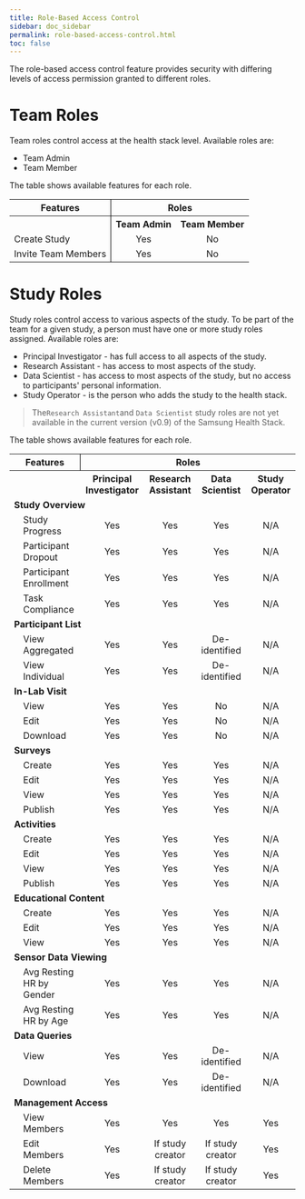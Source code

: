 ```yaml
---
title: Role-Based Access Control
sidebar: doc_sidebar
permalink: role-based-access-control.html
toc: false
---
```


The role-based access control feature provides security with differing levels of access permission granted to different roles.

# Team Roles

Team roles control access at the health stack level. Available roles are:

- Team Admin
- Team Member

The table shows available features for each role.

<table>
  <tr>
    <th style="text-align: center; border-right: 1px solid black;">Features</th>
    <th colspan="2" style="text-align: center;">Roles</th>
  </tr>
   <tr>
    <th style="text-align: center; border-right: 1px solid black;"></th>
    <th style="text-align: center;">Team Admin</th>
    <th style="text-align: center;">Team Member</th>
  </tr>
  <tr>
    <td style="border-right: 1px solid black;">Create Study</td>
    <td style="text-align: center;">Yes</td>
    <td style="text-align: center;">No</td>
  </tr>
  <tr>
    <td style="border-right: 1px solid black;">Invite Team Members</td>
    <td style="text-align: center;">Yes</td>
    <td style="text-align: center;">No</td>
  </tr>
</table>


# Study Roles

Study roles control access to various aspects of the study. To be part of the team for a given study, a person must have one or more study roles assigned. Available roles are:

- Principal Investigator - has full access to all aspects of the study.
- Research Assistant - has access to most aspects of the study.
- Data Scientist - has access to most aspects of the study, but no access to participants' personal information.
- Study Operator - is the person who adds the study to the health stack.

> The`Research Assistant`and `Data Scientist` study roles are not yet available in the current version (v0.9) of the Samsung Health Stack.

The table shows available features for each role.

<table>
  <tr>
    <th colspan="2" style="text-align: center; border-right: 1px solid black;">Features</th>
    <th colspan="4" style="text-align: center;">Roles</th>
  </tr>
  <tr>
    <th colspan="2" style="text-align: center;"></th>
    <th style="text-align: center;">Principal Investigator</th>
    <th style="text-align: center;">Research Assistant</th>
    <th style="text-align: center;">Data Scientist</th>
    <th style="text-align: center;">Study Operator</th>
  </tr>
  <tr>
    <td colspan="6"><b>Study Overview</b></td>
  </tr>
  <tr>
    <td></td>
    <td>Study Progress</td>
    <td style="text-align: center;">Yes</td>
    <td style="text-align: center;">Yes</td>
    <td style="text-align: center;">Yes</td>
    <td style="text-align: center;">N/A</td>
  </tr>
  <tr>
    <td></td>
    <td>Participant Dropout</td>
    <td style="text-align: center;">Yes</td>
    <td style="text-align: center;">Yes</td>
    <td style="text-align: center;">Yes</td>
    <td style="text-align: center;">N/A</td>
  </tr>
  <tr>
    <td></td>
    <td>Participant Enrollment</td>
    <td style="text-align: center;">Yes</td>
    <td style="text-align: center;">Yes</td>
    <td style="text-align: center;">Yes</td>
    <td style="text-align: center;">N/A</td>
  </tr>
  <tr>
    <td></td>
    <td>Task Compliance</td>
    <td style="text-align: center;">Yes</td>
    <td style="text-align: center;">Yes</td>
    <td style="text-align: center;">Yes</td>
    <td style="text-align: center;">N/A</td>
  </tr>
  <tr>
    <td colspan="6"><b>Participant List</b></td>
  </tr>
  <tr>
    <td></td>
    <td>View Aggregated</td>
    <td style="text-align: center;">Yes</td>
    <td style="text-align: center;">Yes</td>
    <td style="text-align: center;">De-identified</td>
    <td style="text-align: center;">N/A</td>
  </tr>
  <tr>
    <td></td>
    <td>View Individual</td>
    <td style="text-align: center;">Yes</td>
    <td style="text-align: center;">Yes</td>
    <td style="text-align: center;">De-identified</td>
    <td style="text-align: center;">N/A</td>
  </tr>
  <tr>
    <td colspan="6"><b>In-Lab Visit</b></td>
  </tr>
  <tr>
    <td></td>
    <td>View</td>
    <td style="text-align: center;">Yes</td>
    <td style="text-align: center;">Yes</td>
    <td style="text-align: center;">No</td>
    <td style="text-align: center;">N/A</td>
  </tr>
  <tr>
    <td></td>
    <td>Edit</td>
    <td style="text-align: center;">Yes</td>
    <td style="text-align: center;">Yes</td>
    <td style="text-align: center;">No</td>
    <td style="text-align: center;">N/A</td>
  </tr>
  <tr>
    <td></td>
    <td>Download</td>
    <td style="text-align: center;">Yes</td>
    <td style="text-align: center;">Yes</td>
    <td style="text-align: center;">No</td>
    <td style="text-align: center;">N/A</td>
  </tr>
  <tr>
    <td colspan="6"><b>Surveys</b></td>
  </tr>
  <tr>
    <td></td>
    <td>Create</td>
    <td style="text-align: center;">Yes</td>
    <td style="text-align: center;">Yes</td>
    <td style="text-align: center;">Yes</td>
    <td style="text-align: center;">N/A</td>
  </tr>
  <tr>
    <td></td>
    <td>Edit</td>
    <td style="text-align: center;">Yes</td>
    <td style="text-align: center;">Yes</td>
    <td style="text-align: center;">Yes</td>
    <td style="text-align: center;">N/A</td>
  </tr>
  <tr>
    <td></td>
    <td>View</td>
    <td style="text-align: center;">Yes</td>
    <td style="text-align: center;">Yes</td>
    <td style="text-align: center;">Yes</td>
    <td style="text-align: center;">N/A</td>
  </tr>
  <tr>
    <td></td>
    <td>Publish</td>
    <td style="text-align: center;">Yes</td>
    <td style="text-align: center;">Yes</td>
    <td style="text-align: center;">Yes</td>
    <td style="text-align: center;">N/A</td>
  </tr>
  <tr>
    <td colspan="6"><b>Activities</b></td>
  </tr>
  <tr>
    <td></td>
    <td>Create</td>
    <td style="text-align: center;">Yes</td>
    <td style="text-align: center;">Yes</td>
    <td style="text-align: center;">Yes</td>
    <td style="text-align: center;">N/A</td>
  </tr>
  <tr>
    <td></td>
    <td>Edit</td>
    <td style="text-align: center;">Yes</td>
    <td style="text-align: center;">Yes</td>
    <td style="text-align: center;">Yes</td>
    <td style="text-align: center;">N/A</td>
  </tr>
  <tr>
    <td></td>
    <td>View</td>
    <td style="text-align: center;">Yes</td>
    <td style="text-align: center;">Yes</td>
    <td style="text-align: center;">Yes</td>
    <td style="text-align: center;">N/A</td>
  </tr>
  <tr>
    <td></td>
    <td>Publish</td>
    <td style="text-align: center;">Yes</td>
    <td style="text-align: center;">Yes</td>
    <td style="text-align: center;">Yes</td>
    <td style="text-align: center;">N/A</td>
  </tr>
  <tr>
    <td colspan="6"><b>Educational Content</b></td>
  </tr>
  <tr>
    <td></td>
    <td>Create</td>
    <td style="text-align: center;">Yes</td>
    <td style="text-align: center;">Yes</td>
    <td style="text-align: center;">Yes</td>
    <td style="text-align: center;">N/A</td>
  </tr>
  <tr>
    <td></td>
    <td>Edit</td>
    <td style="text-align: center;">Yes</td>
    <td style="text-align: center;">Yes</td>
    <td style="text-align: center;">Yes</td>
    <td style="text-align: center;">N/A</td>
  </tr>
  <tr>
    <td></td>
    <td>View</td>
    <td style="text-align: center;">Yes</td>
    <td style="text-align: center;">Yes</td>
    <td style="text-align: center;">Yes</td>
    <td style="text-align: center;">N/A</td>
  </tr>
  <tr>
    <td colspan="6"><b>Sensor Data Viewing</b></td>
  </tr>
  <tr>
    <td></td>
    <td>Avg Resting HR by Gender</td>
    <td style="text-align: center;">Yes</td>
    <td style="text-align: center;">Yes</td>
    <td style="text-align: center;">Yes</td>
    <td style="text-align: center;">N/A</td>
  </tr>
  <tr>
    <td></td>
    <td>Avg Resting HR by Age</td>
    <td style="text-align: center;">Yes</td>
    <td style="text-align: center;">Yes</td>
    <td style="text-align: center;">Yes</td>
    <td style="text-align: center;">N/A</td>
  </tr>
  <tr>
    <td colspan="6"><b>Data Queries</b></td>
  </tr>
  <tr>
    <td></td>
    <td>View</td>
    <td style="text-align: center;">Yes</td>
    <td style="text-align: center;">Yes</td>
    <td style="text-align: center;">De-identified</td>
    <td style="text-align: center;">N/A</td>
  </tr>
  <tr>
    <td></td>
    <td>Download</td>
    <td style="text-align: center;">Yes</td>
    <td style="text-align: center;">Yes</td>
    <td style="text-align: center;">De-identified</td>
    <td style="text-align: center;">N/A</td>
  </tr>
  <tr>
    <td colspan="6"><b>Management Access</b></td>
  </tr>
  <tr>
    <td></td>
    <td>View Members</td>
    <td style="text-align: center;">Yes</td>
    <td style="text-align: center;">Yes</td>
    <td style="text-align: center;">Yes</td>
    <td style="text-align: center;">Yes</td>
  </tr>
  <tr>
    <td></td>
    <td>Edit Members</td>
    <td style="text-align: center;">Yes</td>
    <td style="text-align: center;">If study creator</td>
    <td style="text-align: center;">If study creator</td>
    <td style="text-align: center;">Yes</td>
  </tr>
  <tr>
    <td></td>
    <td>Delete Members</td>
    <td style="text-align: center;">Yes</td>
    <td style="text-align: center;">If study creator</td>
    <td style="text-align: center;">If study creator</td>
    <td style="text-align: center;">Yes</td>
  </tr>
</table>




<!-- Not until v1.0
  <tr>
    <td></td>
    <td>Grant Management Access</td>
    <td style="text-align: center;">Yes</td>
    <td style="text-align: center;">If study creator</td>
    <td style="text-align: center;">If study creator</td>
    <td style="text-align: center;">Yes</td>
  </tr>
  <tr>
    <td></td>
    <td>Invite New Members</td>
    <td style="text-align: center;">Yes</td>
    <td style="text-align: center;">If study creator or granted access</td>
    <td style="text-align: center;">If study creator or granted access</td>
    <td style="text-align: center;">Yes</td>
  </tr>
-->